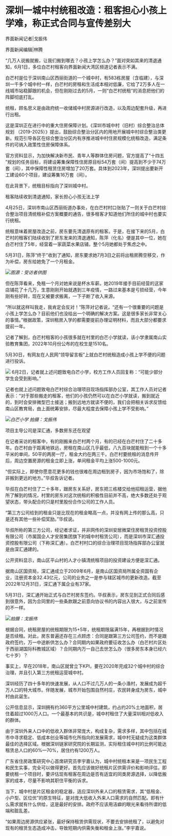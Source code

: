 

# 深圳一城中村统租改造：租客担心小孩上学难，称正式合同与宣传差别大

界面新闻记者|戈振伟

界面新闻编辑|林腾

“几万人说搬就搬，让我们搬到哪去？小孩上学怎么办？”面对突如其来的清退通知，6月1日，多位白芒村租客向界面新闻大湾区频道记者表示不满。

白芒村是位于深圳南山区西丽街道的一个城中村，有583栋房屋（含临建），与深圳一千多个城中村一样，白芒村的房租和生活成本相对低廉，它给了2万多人在一线城市站稳脚跟的机会，但在刚刚过去的5月，一则“白芒村统租”的消息把他们的阵脚彻底打乱。

统租，顾名思义是由政府统一收储城中村房源进行改造，以及周边配套升级，再进行出租。

这是深圳正在进行中的重大住房保障计划。《深圳市城中村（旧村）综合整治总体规划
（2019-2025）》提出，鼓励综合整治分区内的用地开展城中村综合整治类更新。规范引导各区在综合整治分区内有序推进城中村住房规模化统租改造，满足条件的可纳入政策性住房保障体系。

官方资料显示，为加快解决新市民、青年人等群体住房问题，官方提高了“十四五
”规划的任务目标，将建设筹集保障性住房原目标54万套（间）提高到不少于74万套（间），其中保障性租赁住房增加了20万套。具体到2023年，深圳提出要新开工建设60个项⽬，建设筹集16万套（间）。

在此背景下，统租目标指向了深圳城中村。

租客陆续收到清退通知，家长担心小孩无法上学

4月25日，深圳市南山区西丽街道办事处，在白芒村村口张贴了一则关于白芒村综合整治项目清统租补偿方案概要的通告，很多租客才知道他们所住的城中村也要实行统租。

统租意味着房屋改造之前，房东要先清退原有的租客。于是，在接下来的5月，白芒村的租客们陆续收到了房东发来的清退通知，陈萍（化名）便是其中一位，她在白芒村住了5年，经营着一家蔬菜水果店铺，整个5月她都处于焦虑之中。

5月31日，陈萍“终于”收到了通知，房东要求她7月3日之前将出租房腾空移交，作为补偿，房东给她免了一个月租金。

![](https://inews.gtimg.com/om_bt/OULLF9cAhFlLI9WO4RfwEg64SZgTU6-FN-2QfbbjfTlt8AA/1000)_图源：受访者供图_

但在陈萍看来，免租一个月对她来说是杯水车薪。她2019年接手目前经营的这家店铺花了十几万，生意刚刚开始就遇到三年疫情，一路过来基本是亏损经营，今年刚有些好转，现在又被要求搬离，一下子断了收入来源。

“所以就这样叫我走，我肯定会反对！”陈萍对记者说，“还有一个很重要的问题是小孩上学怎么办？目前他们也没给出一个明确的解决方案。这是很多家长非常关心的事情。”根据政策，深圳租房入学的都需要提前办理证明材料，而且大部分都要求提前一年。

记者了解到，白芒村租客的小孩很多就在村里的白芒小学就读，该小学隶属南山实验教育集团，2022年10月份公布的在校生是1510名。

5月30日，有网友在人民网“领导留言板”上就白芒村统租造成小孩上学不便的问题进行投诉。

![](https://inews.gtimg.com/om_bt/ORixnJHWUcKY72NjAnnpHAzfLIQ60c3J0-rBzmluQjQZcAA/1000)
6月2日，记者就上述问题致电白芒小学，校方工作人员回复称：“可能少部分学生会受到影响。”

记者也就上述问题致电白芒村综合治理项目现场指挥部办公室，其工作人员对记者表示：“对于那些搬走的租客，他们的小孩仍然可以在白芒小学就读，搬到就近的，到时会安排微型巴士接送；搬到远地方就读不便的，我们会把相关诉求反馈给南山区教育局，由上面统筹安排，尽最大程度去保障小孩上学不受影响。”

![](https://inews.gtimg.com/om_bt/OVgmIYb0XJnusDlwfRQbo1RX6mvtjCv4YQiLsYhV7fwh4AA/1000)_白芒小学
拍摄：戈振伟_

项目主导公司是深汇通，多数房东还在观望

在记者采访的租客中，有的刚搬来白芒村两个月，有的已经在白芒村住了二十多年。白芒村由于距离地铁远，房租在南山区几乎最低，八九百块就能租到一个十多平米的单间，50平的两房一厅，租金大约在两三千。白芒村要统租的消息传开后，周边空置房源的租金立即上涨，单间租金平均上涨500-1000元。

“但实际上，即使你愿意花更多的钱也很难在周边租到房子，因为市场饱和了，除非搬到更远的地方。”华叔告诉记者。

华叔在白芒村住了二十多年，跟房东关系好，房东把三栋楼交给他招租运营，据他所了解到的情况，村里的房东对这次统租的积极性目前并不高，绝大多数还处于观望状态，带头配合的只是村里股份合作公司的工作人员。

“第三方公司给到的租金只是比现在的租金略高一点，并没有网上传的那么高，只是还有其他一些补偿奖励。”华叔说。

华叔所称的第三方公司，经记者求证，并非网传的深圳安居微棠住房租赁投资控股有限公司（市属国企人才安居集团旗下的城中村租赁公司），而是深圳市深汇通投资控股有限公司（下称深汇通）。白芒村村口的综合治理项目现场指挥部办公室就是由深汇通建的。

公开资料显示，南山区平山村的人才小镇清统租项目的投资建设方便是深汇通。

据南山区国资局，深汇通成立于2009年6月，是南山区国资局所属全资国有企业，注册资本金32.43亿元，公司的业务之一是参与辖区城市的更新改造。截至2022年12月31日，深汇通下属企业有37家。

5月31日，深汇通开始正式与白芒村房东签约。华叔表示，房东见到正式合同后感到很意外，因为合同里的一些条款跟之前意向协议书的内容出入很大，与之前宣传的不一样。

![](https://inews.gtimg.com/om_bt/OHLKm-01nkiO9liqHtdRA3Y8HPPqxWE_QA3gYbfkzcT0wAA/1000)_拍摄：戈振伟_

根据合同，统租房屋的统租期限为15+5年，统租期限届满15年，再根据到时情况是否续租。对此，房东普遍还存在三点顾虑：合同是跟第三方公司签约，而不是跟政府签约，万一中途断供怎么办？合同期内如果政府要征收怎么办（白芒村片区处于西丽湖国际科教城区域）？合同期内万一自己去世怎么办（很多房东本身已经六七十岁）？

事实上，早在2018年，南山区就曾立下KPI，要在2020年完成32个城中村的综合治理，并且引入第三方统租运营城中村。

深圳经历了四十多年的快速发展，从人口不过几万人的一条小渔村，发展成为超千万人口的特大城市。伴随发展，城市开始包围自然村庄，农民转身成为房东，城中村由此诞生。

公开信息显示，深圳拥有约360平方公里城中村建筑，约占约20%土地⾯积，居住着超过1000万人口。⼀个最基本的共识是，城中村租住了大量深圳相对低收入的群体。

由于深圳外来人口中的低收入群体非常庞大，构成复杂，需求多样，其中包括在城市中寻求稳定、低成本创业等城市化所指向的发展需求，城中村无疑成为这类群体最佳的选择区域。根据深圳链家研究院的长期监测，实际租住城中村的比例可能达租赁总人口的60%—70%，居住约有1200万人。

广东省住房政策研究中心首席研究员李宇嘉认为，城中村统租本来是一项民生工程和民生实事，完全可以做得更好。首先应该做好统租片区供需评价和影响评估，即要统租一个项目时，要评估现有租客在周边是否有适宜的同类房源选择，以降低搬家的成本，尽量不影响其职住平衡的诉求。

当下，城中村是片区租金的稳定器，适应深圳外来人口的租赁需求，其“低租金、小户型、区位优”的原生特征，是对庞大低收入外来人口需求的自然匹配。即有什么需求就有什么供给，这是最好的安排。政府不应该用洁癖的眼光来看待所谓的低端和脏乱差。

“如果周边房源供应紧张，最好保持租赁供需现状，不要去安排统租了，以避免对现有的租赁生态造成冲击，导致短期内供需失衡和租金上涨。”李宇嘉说。

